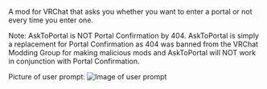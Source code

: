A mod for VRChat that asks you whether you want to enter a portal or not every time you enter one.

Note: AskToPortal is NOT Portal Confirmation by 404. AskToPortal is simply a replacement for Portal Confirmation as 404 was banned from the VRChat Modding Group for making malicious mods and AskToPortal will NOT work in conjunction with Portal Confirmation.

Picture of user prompt:
![Image of user prompt](https://i.imgur.com/uvUeUmL.png)
